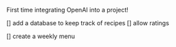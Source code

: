 First time integrating OpenAI into a project!

[]  add a database to keep track of recipes
[]  allow ratings

[] create a weekly menu